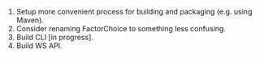 1. Setup more convenient process for building and packaging (e.g. using Maven).
2. Consider renaming FactorChoice to something less confusing.
3. Build CLI [in progress].
4. Build WS API.

